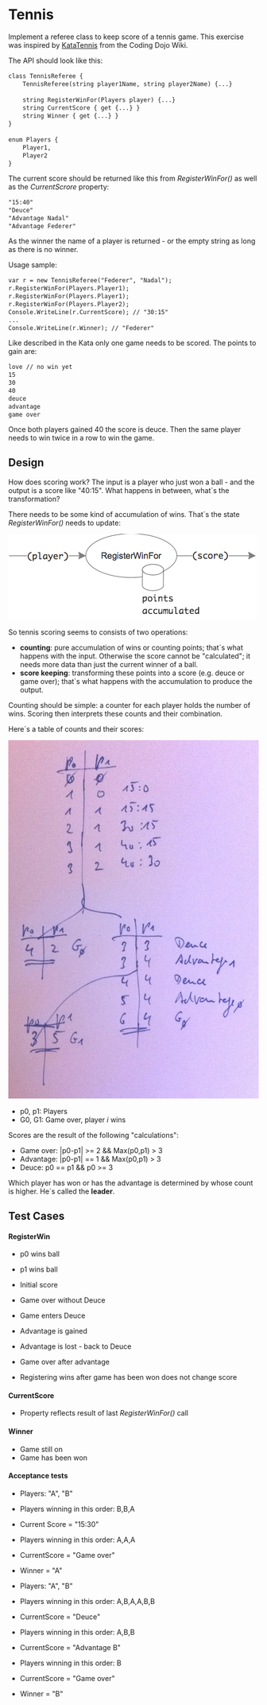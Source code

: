 # Tennis
Implement a referee class to keep score of a tennis game. This exercise was inspired by [KataTennis](http://codingdojo.org/cgi-bin/wiki.pl?KataTennis) from the Coding Dojo Wiki.

The API should look like this:

	class TennisReferee {
		TennisReferee(string player1Name, string player2Name) {...}
		
		string RegisterWinFor(Players player) {...}
		string CurrentScore { get {...} }
		string Winner { get {...} }
	}

	enum Players {
		Player1,
		Player2
	}

The current score should be returned like this from _RegisterWinFor()_ as well as the _CurrentScrore_ property:

	"15:40"
	"Deuce"
	"Advantage Nadal"
	"Advantage Federer"

As the winner the name of a player is returned - or the empty string as long as there is no winner.

Usage sample:

	var r = new TennisReferee("Federer", "Nadal");
	r.RegisterWinFor(Players.Player1);
	r.RegisterWinFor(Players.Player1);
	r.RegisterWinFor(Players.Player2);
	Console.WriteLine(r.CurrentScore); // "30:15"
	...
	Console.WriteLine(r.Winner); // "Federer"

Like described in the Kata only one game needs to be scored. The points to gain are:

	love // no win yet
	15
	30
	40
	deuce
	advantage
	game over

Once both players gained 40 the score is deuce. Then the same player needs to win twice in a row to win the game.

## Design
How does scoring work? The input is a player who just won a ball - and the output is a score like "40:15". What happens in between, what´s the transformation?

There needs to be some kind of accumulation of wins. That´s the state _RegisterWinFor()_ needs to update:

![](images/tennis_registerwinfor.png)

So tennis scoring seems to consists of two operations:

* __counting__: pure accumulation of wins or counting points; that´s what happens with the input. Otherwise the score cannot be "calculated"; it needs more data than just the current winner of a ball.
* __score keeping__: transforming these points into a score (e.g. deuce or game over); that´s what happens with the accumulation to produce the output.

Counting should be simple: a counter for each player holds the number of wins. Scoring then interprets these counts and their combination.

Here´s a table of counts and their scores:

![](images/tennis_counting.jpg)

* p0, p1: Players
* G0, G1: Game over, player _i_ wins

Scores are the result of the following "calculations":

* Game over: |p0-p1| >= 2 && Max(p0,p1) > 3
* Advantage: |p0-p1| == 1 && Max(p0,p1) > 3
* Deuce: p0 == p1 && p0 >= 3

Which player has won or has the advantage is determined by whose count is higher. He´s called the __leader__.

## Test Cases
#### RegisterWin
* p0 wins ball
* p1 wins ball

* Initial score
* Game over without Deuce
* Game enters Deuce
* Advantage is gained
* Advantage is lost - back to Deuce
* Game over after advantage

* Registering wins after game has been won does not change score

#### CurrentScore
* Property reflects result of last _RegisterWinFor()_ call

#### Winner
* Game still on
* Game has been won

#### Acceptance tests

* Players: "A", "B"
* Players winning in this order: B,B,A
* Current Score = "15:30"
* Players winning in this order: A,A,A
* CurrentScore = "Game over"
* Winner = "A"

* Players: "A", "B"
* Players winning in this order: A,B,A,A,B,B
* CurrentScore = "Deuce"
* Players winning in this order: A,B,B
* CurrentScore = "Advantage B"
* Players winning in this order: B
* CurrentScore = "Game over"
* Winner = "B"

